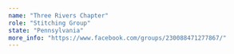 ```yaml
---
name: "Three Rivers Chapter"
role: "Stitching Group"
state: "Pennsylvania"
more_info: "https://www.facebook.com/groups/230088471277867/"
---
```

